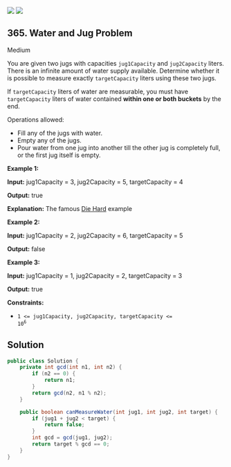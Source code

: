 [![](https://img.shields.io/github/stars/javadev/LeetCode-in-Java?label=Stars&style=flat-square)](https://github.com/javadev/LeetCode-in-Java)
[![](https://img.shields.io/github/forks/javadev/LeetCode-in-Java?label=Fork%20me%20on%20GitHub%20&style=flat-square)](https://github.com/javadev/LeetCode-in-Java/fork)

## 365\. Water and Jug Problem

Medium

You are given two jugs with capacities `jug1Capacity` and `jug2Capacity` liters. There is an infinite amount of water supply available. Determine whether it is possible to measure exactly `targetCapacity` liters using these two jugs.

If `targetCapacity` liters of water are measurable, you must have `targetCapacity` liters of water contained **within one or both buckets** by the end.

Operations allowed:

*   Fill any of the jugs with water.
*   Empty any of the jugs.
*   Pour water from one jug into another till the other jug is completely full, or the first jug itself is empty.

**Example 1:**

**Input:** jug1Capacity = 3, jug2Capacity = 5, targetCapacity = 4

**Output:** true

**Explanation:** The famous [Die Hard](https://www.youtube.com/watch?v=BVtQNK_ZUJg&ab_channel=notnek01) example

**Example 2:**

**Input:** jug1Capacity = 2, jug2Capacity = 6, targetCapacity = 5

**Output:** false

**Example 3:**

**Input:** jug1Capacity = 1, jug2Capacity = 2, targetCapacity = 3

**Output:** true

**Constraints:**

*   <code>1 <= jug1Capacity, jug2Capacity, targetCapacity <= 10<sup>6</sup></code>

## Solution

```java
public class Solution {
    private int gcd(int n1, int n2) {
        if (n2 == 0) {
            return n1;
        }
        return gcd(n2, n1 % n2);
    }

    public boolean canMeasureWater(int jug1, int jug2, int target) {
        if (jug1 + jug2 < target) {
            return false;
        }
        int gcd = gcd(jug1, jug2);
        return target % gcd == 0;
    }
}
```